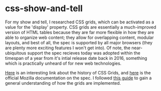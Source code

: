 # css-show-and-tell

For my show and tell, I researched CSS grids, which can be activated as a value for the 'display' property. CSS grids are essentially a much-improved version of HTML tables because they are far more flexible in how they are able to organize web content; they allow for overlapping content, modular layouts, and best of all, the spec is supported by all major browsers (they are plenty more exciting features I won't get into). Of note, the near-ubiquitous support the spec recieves today was adopted within the timespan of a year from it's intial release date back in 2016, something which is practically unheard of for new web technologies.

[Here](https://alistapart.com/article/the-story-of-css-grid-from-its-creators) is an interesting link about the history of CSS Grids, and [here](https://developer.mozilla.org/en-US/docs/Web/CSS/CSS_Grid_Layout) is the official Mozilla documentation on the spec. I followed [this guide](https://developer.mozilla.org/en-US/docs/Web/CSS/CSS_Grid_Layout/Basic_Concepts_of_Grid_Layout) to gain a general understanding of how the grids are implemented.

